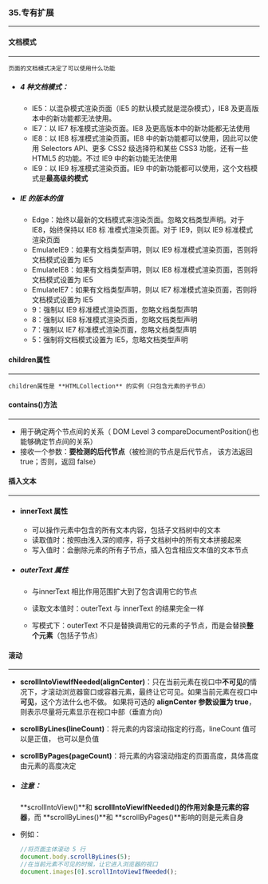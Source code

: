 ### 35.专有扩展

***







#### 文档模式

***

 	页面的文档模式决定了可以使用什么功能

- #####  4 种文档模式：

  - IE5：以混杂模式渲染页面（IE5 的默认模式就是混杂模式），IE8 及更高版本中的新功能都无法使用。
  -  IE7：以 IE7 标准模式渲染页面。IE8 及更高版本中的新功能都无法使用
  - IE8：以 IE8 标准模式渲染页面。IE8 中的新功能都可以使用，因此可以使用 Selectors API、更多 CSS2 级选择符和某些 CSS3 功能，还有一些 HTML5 的功能。不过 IE9 中的新功能无法使用
  -  IE9：以 IE9 标准模式渲染页面。IE9 中的新功能都可以使用，这个文档模式是**最高级的模式**

- ##### IE 的版本的值

  - Edge：始终以最新的文档模式来渲染页面。忽略文档类型声明。对于 IE8，始终保持以 IE8 标 准模式渲染页面。对于 IE9，则以 IE9 标准模式渲染页面
  - EmulateIE9：如果有文档类型声明，则以 IE9 标准模式渲染页面，否则将文档模式设置为 IE5
  - EmulateIE8：如果有文档类型声明，则以 IE8 标准模式渲染页面，否则将文档模式设置为 IE5
  - EmulateIE7：如果有文档类型声明，则以 IE7 标准模式渲染页面，否则将文档模式设置为 IE5
  -  9：强制以 IE9 标准模式渲染页面，忽略文档类型声明 
  -  8：强制以 IE8 标准模式渲染页面，忽略文档类型声明 
  - 7：强制以 IE7 标准模式渲染页面，忽略文档类型声明 
  - 5：强制将文档模式设置为 IE5，忽略文档类型声明







#### children属性

***

 	children属性是 **HTMLCollection** 的实例（只包含元素的子节点）







#### contains()方法

***

- 用于确定两个节点间的关系（ DOM Level 3 compareDocumentPosition()也能够确定节点间的关系）
- 接收一个参数：**要检测的后代节点**（被检测的节点是后代节点， 该方法返回 true；否则，返回 false）





#### 插入文本

***

- #### innerText 属性

  - 可以操作元素中包含的所有文本内容，包括子文档树中的文本
  - 读取值时：按照由浅入深的顺序，将子文档树中的所有文本拼接起来
  - 写入值时：会删除元素的所有子节点，插入包含相应文本值的文本节点

- ##### outerText 属性

  - 与innerText 相比作用范围扩大到了包含调用它的节点

  - 读取文本值时：outerText 与 innerText 的结果完全一样
  - 写模式下：outerText 不只是替换调用它的元素的子节点，而是会替换**整个元素**（包括子节点）





#### 滚动

***

- **scrollIntoViewIfNeeded(alignCenter)**：只在当前元素在视口中**不可见**的情况下，才滚动浏览器窗口或容器元素，最终让它可见。如果当前元素在视口中**可见**，这个方法什么也不做。 如果将可选的 **alignCenter 参数设置为 true**，则表示尽量将元素显示在视口中部（垂直方向）

-  **scrollByLines(lineCount)**：将元素的内容滚动指定的行高，lineCount 值可以是正值， 也可以是负值

- **scrollByPages(pageCount)**：将元素的内容滚动指定的页面高度，具体高度由元素的高度决定

- ##### 注意：

   	**scrollIntoView()**和 **scrollIntoViewIfNeeded()**的作用对象是**元素的容器**，而 **scrollByLines()**和 **scrollByPages()**影响的则是元素自身

- 例如：

  ```javascript
  //将页面主体滚动 5 行
  document.body.scrollByLines(5);
  //在当前元素不可见的时候，让它进入浏览器的视口
  document.images[0].scrollIntoViewIfNeeded(); 
  ```

  

